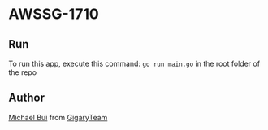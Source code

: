 # AWSSG-1710

## Run
To run this app, execute this command: `go run main.go` in the root folder of the repo

## Author
[Michael Bui](mailto:mf.michaelbui@gmail.com) from [GigaryTeam](https://gigary.com)
